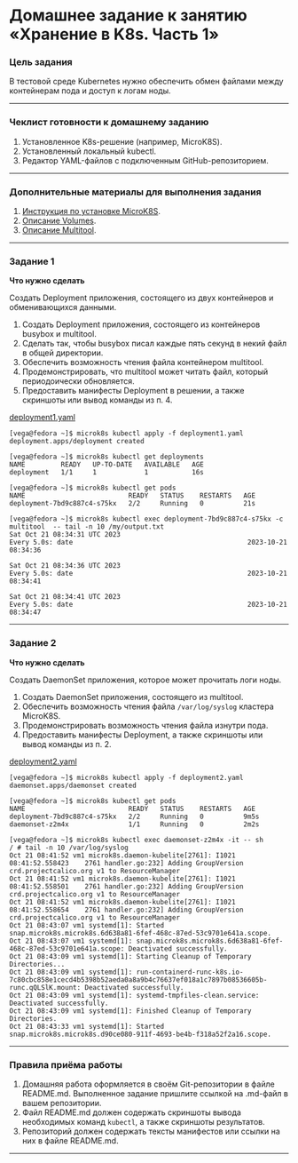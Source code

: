 # Домашнее задание к занятию «Хранение в K8s. Часть 1»

### Цель задания

В тестовой среде Kubernetes нужно обеспечить обмен файлами между контейнерам пода и доступ к логам ноды.

------

### Чеклист готовности к домашнему заданию

1. Установленное K8s-решение (например, MicroK8S).
2. Установленный локальный kubectl.
3. Редактор YAML-файлов с подключенным GitHub-репозиторием.

------

### Дополнительные материалы для выполнения задания

1. [Инструкция по установке MicroK8S](https://microk8s.io/docs/getting-started).
2. [Описание Volumes](https://kubernetes.io/docs/concepts/storage/volumes/).
3. [Описание Multitool](https://github.com/wbitt/Network-MultiTool).

------

### Задание 1 

**Что нужно сделать**

Создать Deployment приложения, состоящего из двух контейнеров и обменивающихся данными.

1. Создать Deployment приложения, состоящего из контейнеров busybox и multitool.
2. Сделать так, чтобы busybox писал каждые пять секунд в некий файл в общей директории.
3. Обеспечить возможность чтения файла контейнером multitool.
4. Продемонстрировать, что multitool может читать файл, который периодоически обновляется.
5. Предоставить манифесты Deployment в решении, а также скриншоты или вывод команды из п. 4.

[deployment1.yaml](https://github.com/Firewal7/devops-netology/blob/main/12-kuber-homeworks-2.1/deployment1.yaml)

```
[vega@fedora ~]$ microk8s kubectl apply -f deployment1.yaml
deployment.apps/deployment created

[vega@fedora ~]$ microk8s kubectl get deployments
NAME         READY   UP-TO-DATE   AVAILABLE   AGE
deployment   1/1     1            1           16s

[vega@fedora ~]$ microk8s kubectl get pods
NAME                          READY   STATUS    RESTARTS   AGE
deployment-7bd9c887c4-s75kx   2/2     Running   0          21s

[vega@fedora ~]$ microk8s kubectl exec deployment-7bd9c887c4-s75kx -c multitool  -- tail -n 10 /my/output.txt
Sat Oct 21 08:34:31 UTC 2023
Every 5.0s: date                                            2023-10-21 08:34:36

Sat Oct 21 08:34:36 UTC 2023
Every 5.0s: date                                            2023-10-21 08:34:41

Sat Oct 21 08:34:41 UTC 2023
Every 5.0s: date                                            2023-10-21 08:34:47
```

------

### Задание 2

**Что нужно сделать**

Создать DaemonSet приложения, которое может прочитать логи ноды.

1. Создать DaemonSet приложения, состоящего из multitool.
2. Обеспечить возможность чтения файла `/var/log/syslog` кластера MicroK8S.
3. Продемонстрировать возможность чтения файла изнутри пода.
4. Предоставить манифесты Deployment, а также скриншоты или вывод команды из п. 2.

[deployment2.yaml](https://github.com/Firewal7/devops-netology/blob/main/12-kuber-homeworks-2.1/deployment2.yaml)

```
[vega@fedora ~]$ microk8s kubectl apply -f deployment2.yaml
daemonset.apps/daemonset created

[vega@fedora ~]$ microk8s kubectl get pods
NAME                          READY   STATUS    RESTARTS   AGE
deployment-7bd9c887c4-s75kx   2/2     Running   0          9m5s
daemonset-z2m4x               1/1     Running   0          2m2s

[vega@fedora ~]$ microk8s kubectl exec daemonset-z2m4x -it -- sh
/ # tail -n 10 /var/log/syslog
Oct 21 08:41:52 vm1 microk8s.daemon-kubelite[2761]: I1021 08:41:52.558423    2761 handler.go:232] Adding GroupVersion crd.projectcalico.org v1 to ResourceManager
Oct 21 08:41:52 vm1 microk8s.daemon-kubelite[2761]: I1021 08:41:52.558501    2761 handler.go:232] Adding GroupVersion crd.projectcalico.org v1 to ResourceManager
Oct 21 08:41:52 vm1 microk8s.daemon-kubelite[2761]: I1021 08:41:52.558654    2761 handler.go:232] Adding GroupVersion crd.projectcalico.org v1 to ResourceManager
Oct 21 08:43:07 vm1 systemd[1]: Started snap.microk8s.microk8s.6d638a81-6fef-468c-87ed-53c9701e641a.scope.
Oct 21 08:43:07 vm1 systemd[1]: snap.microk8s.microk8s.6d638a81-6fef-468c-87ed-53c9701e641a.scope: Deactivated successfully.
Oct 21 08:43:09 vm1 systemd[1]: Starting Cleanup of Temporary Directories...
Oct 21 08:43:09 vm1 systemd[1]: run-containerd-runc-k8s.io-7c80cbc858e1cecd4b5398b52aeda0a8a9b4c76637ef018a1c7897b08536605b-runc.qQLSlK.mount: Deactivated successfully.
Oct 21 08:43:09 vm1 systemd[1]: systemd-tmpfiles-clean.service: Deactivated successfully.
Oct 21 08:43:09 vm1 systemd[1]: Finished Cleanup of Temporary Directories.
Oct 21 08:43:33 vm1 systemd[1]: Started snap.microk8s.microk8s.d90ce080-911f-4693-be4b-f318a52f2a16.scope.
```
------

### Правила приёма работы

1. Домашняя работа оформляется в своём Git-репозитории в файле README.md. Выполненное задание пришлите ссылкой на .md-файл в вашем репозитории.
2. Файл README.md должен содержать скриншоты вывода необходимых команд `kubectl`, а также скриншоты результатов.
3. Репозиторий должен содержать тексты манифестов или ссылки на них в файле README.md.

------

